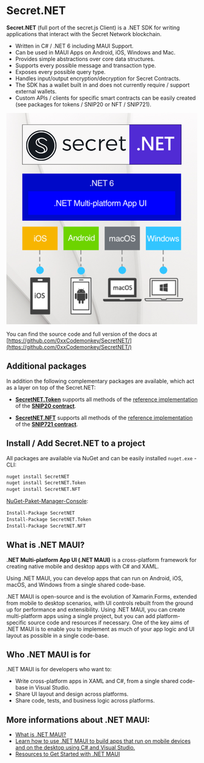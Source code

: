 # Secret.NET 
**Secret.NET** (full port of the secret.js Client) is a .NET SDK for writing applications that interact with the Secret Network blockchain.

* Written in C# / .NET 6 including MAUI Support.
* Can be used in MAUI Apps on Android, iOS, Windows and Mac.
* Provides simple abstractions over core data structures.
* Supports every possible message and transaction type.
* Exposes every possible query type.
* Handles input/output encryption/decryption for Secret Contracts.
* The SDK has a wallet built in and does not currently require / support external wallets.
* Custom APIs / clients for specific smart contracts can be easily created (see packages for tokens / SNIP20 or NFT / SNIP721).

![](../../../.gitbook/assets/SecretNET.png)

You can find the source code and full version of the docs at [https://github.com/0xxCodemonkey/SecretNET/](https://github.com/0xxCodemonkey/SecretNET/)

## Additional packages
In addition the following complementary packages are available, which act as a layer on top of the Secret.NET:
- [**SecretNET.Token**](https://github.com/0xxCodemonkey/SecretNET.Token) supports all methods of the [reference implementation](https://github.com/scrtlabs/snip20-reference-impl) of the [**SNIP20 contract**](https://docs.scrt.network/secret-network-documentation/development/snips/snip-20-spec-private-fungible-tokens).

- [**SecretNET.NFT**](https://github.com/0xxCodemonkey/SecretNET.NFT) supports all methods of the [reference implementation](https://github.com/baedrik/snip721-reference-impl) of the [**SNIP721 contract**](https://docs.scrt.network/secret-network-documentation/development/snips/snip-721-private-non-fungible-tokens-nfts).


## Install / Add Secret.NET to a project
All packages are available via NuGet and can be easily installed
``` nuget.exe ``` -CLI:
``` bash 
nuget install SecretNET
nuget install SecretNET.Token
nuget install SecretNET.NFT
```
[NuGet-Paket-Manager-Console](https://docs.microsoft.com/de-de/nuget/consume-packages/install-use-packages-powershell):
```  bash
Install-Package SecretNET
Install-Package SecretNET.Token
Install-Package SecretNET.NFT
```

## What is .NET MAUI?

**.NET Multi-platform App UI (.NET MAUI)** is a cross-platform framework for creating native mobile and desktop apps with C# and XAML.

Using .NET MAUI, you can develop apps that can run on Android, iOS, macOS, and Windows from a single shared code-base.

.NET MAUI is open-source and is the evolution of Xamarin.Forms, extended from mobile to desktop scenarios, with UI controls rebuilt from the ground up for performance and extensibility. Using .NET MAUI, you can create multi-platform apps using a single project, but you can add platform-specific source code and resources if necessary. One of the key aims of .NET MAUI is to enable you to implement as much of your app logic and UI layout as possible in a single code-base.

## Who .NET MAUI is for

.NET MAUI is for developers who want to:
- Write cross-platform apps in XAML and C#, from a single shared code-base in Visual Studio.
- Share UI layout and design across platforms.
- Share code, tests, and business logic across platforms.

## More informations about .NET MAUI: 
- [What is .NET MAUI?](https://learn.microsoft.com/en-us/dotnet/maui/what-is-maui)
- [Learn how to use .NET MAUI to build apps that run on mobile devices and on the desktop using C# and Visual Studio.](https://learn.microsoft.com/en-us/training/paths/build-apps-with-dotnet-maui/)
- [Resources to Get Started with .NET MAUI](https://devblogs.microsoft.com/dotnet/learn-dotnet-maui/)
